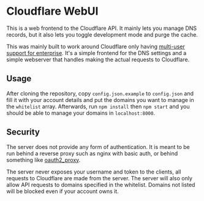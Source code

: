 # Cloudflare WebUI

This is a web frontend to the Cloudflare API. It mainly lets you manage DNS
records, but it also lets you toggle development mode and purge the cache.

This was mainly built to work around Cloudflare only having [multi-user support
for enterprise][1]. It's a simple frontend for the DNS settings and a simple
webserver that handles making the actual requests to Cloudflare.

## Usage

After cloning the repository, copy `config.json.example` to `config.json` and
fill it with your account details and put the domains you want to manage in the
`whitelist` array. Afterwards, run `npm install` then `npm start` and you should
be able to manage your domains in `localhost:8000`.

## Security

The server does not provide any form of authentication. It is meant to be run
behind a reverse proxy such as nginx with basic auth, or behind something like
[oauth2_proxy][2].

The server never exposes your username and token to the clients, all requests to
Cloudflare are made from the server. The server will also only allow API
requests to domains specified in the whitelist. Domains not listed will be
blocked even if your account owns it.

[1]: https://support.cloudflare.com/hc/en-us/articles/200167846-How-do-I-add-additional-users-to-my-CloudFlare-account-
[2]: https://github.com/bitly/oauth2_proxy
